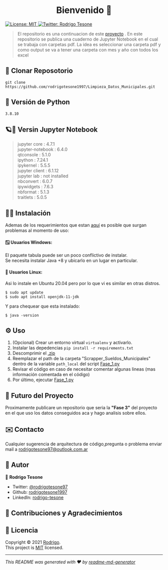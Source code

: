 <h1 align="center">Bienvenido 👋</h1>
<p>
  <a href="LICENSE" target="_blank">
    <img alt="License: MIT" src="https://img.shields.io/badge/License-MIT-yellow.svg" />
  </a>
  <a href="https://twitter.com/rodrigotesone97" target="_blank">
    <img alt="Twitter: Rodrigo Tesone" src="https://img.shields.io/twitter/follow/rodrigotesone97.svg?style=social" />
  </a>
</p>

> El repositorio es una continuacion de este [proyecto](https://github.com/rodrigotesone1997/Scrapper_Sueldos_Municipales) .
> En este repositorio se publica una cuaderno de Jupyter Notebook en el cual se trabaja con carpetas pdf.
> La idea es seleccionar una carpeta pdf y como output se va a tener una carpeta con mes y año con todos los excel 


## 📂 Clonar Reposotorio

```
git clone https://github.com/rodrigotesone1997/Limpieza_Datos_Municipales.git
```

## 🐍 Versión de Python

```
3.8.10
```

## 🪐📓 Versin Jupyter Notebook

> jupyter core     : 4.7.1 </br>
> jupyter-notebook : 6.4.0 </br>
> qtconsole        : 5.1.0 </br>
> ipython          : 7.24.1 </br>
> ipykernel        : 5.5.5 </br>
> jupyter client   : 6.1.12 </br>
> jupyter lab      : not installed </br>
> nbconvert        : 6.0.7 </br>
> ipywidgets       : 7.6.3 </br>
> nbformat         : 5.1.3 </br>
> traitlets        : 5.0.5 </br>

## 👨‍💻 Instalación

Ademas de los requerimientos que estan [aquí](requirements.txt) es posible que surgan problemas al momento de uso:

#### 🪟 Usuarios Windows:

El paquete tabula puede ser un poco conflictivo de instalar.</br>
Se necesita instalar Java +8 y ubicarlo en un lugar en particular.

#### 🐧 Usuarios Linux:

Asi lo instale en Ubuntu 20.04 pero por lo que vi es similar en otras distros.</br>
```
$ sudo apt update
$ sudo apt install openjdk-11-jdk
```
Y para chequear que esta instalado:
```
$ java -version
```
## ⚙️ Uso

1. (Opcional) Crear un entorno virtual `virtualenv` y activarlo.
2. Instalar las depedencias `pip install -r requirements.txt`
3. Descomprimir el [.zip](Gasto_Publico_Argentino_files.zip)
4. Reemplazar el path de la carpeta "Scrapper_Sueldos_Municipales" dentro de la variable `path_local` del script [Fase_1.py](Fase_1.py)
5. Revisar el código en caso de necesitar comentar algunas lineas (mas información comentada en el código)
6. Por último, ejecutar [Fase_1.py](Fase_1.py)

## 🔮 Futuro del Proyecto

Proximamente publicare un repositorio que seria la **"Fase 3"** del proyecto en el que uso los datos conseguidos aca y hago analisis sobre ellos.

## ✉️ Contacto

Cualquier sugerencia de arquitectura de código,pregunta o problema enviar mail a rodrigotesone97@outlook.com.ar

## 🤔 Autor

👤 **Rodrigo Tesone**

<!---* Website: xadec
-->
* Twitter: [@rodrigotesone97](https://twitter.com/rodrigotesone97?s=08)
* Github: [rodrigotesone1997](https://github.com/rodrigotesone1997)
* LinkedIn: [rodrigo-tesone](https://linkedin.com/in/rodrigo-tesone)
## 🤝 Contribuciones y Agradecimientos




## 📝 Licencia

Copyright © 2021 [Rodrigo](https://github.com/rodrigotesone1997).<br />
This project is [MIT](LICENSE) licensed.

***
_This README was generated with ❤️ by [readme-md-generator](https://github.com/kefranabg/readme-md-generator)_
